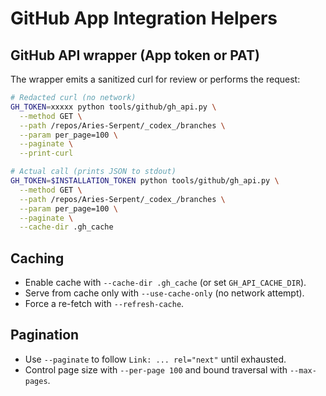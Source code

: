 # GitHub App Integration Helpers

## GitHub API wrapper (App token or PAT)
The wrapper emits a sanitized curl for review or performs the request:

```bash
# Redacted curl (no network)
GH_TOKEN=xxxxx python tools/github/gh_api.py \
  --method GET \
  --path /repos/Aries-Serpent/_codex_/branches \
  --param per_page=100 \
  --paginate \
  --print-curl

# Actual call (prints JSON to stdout)
GH_TOKEN=$INSTALLATION_TOKEN python tools/github/gh_api.py \
  --method GET \
  --path /repos/Aries-Serpent/_codex_/branches \
  --param per_page=100 \
  --paginate \
  --cache-dir .gh_cache
```

## Caching
- Enable cache with `--cache-dir .gh_cache` (or set `GH_API_CACHE_DIR`).
- Serve from cache only with `--use-cache-only` (no network attempt).
- Force a re-fetch with `--refresh-cache`.

## Pagination
- Use `--paginate` to follow `Link: ... rel="next"` until exhausted.
- Control page size with `--per-page 100` and bound traversal with `--max-pages`.
